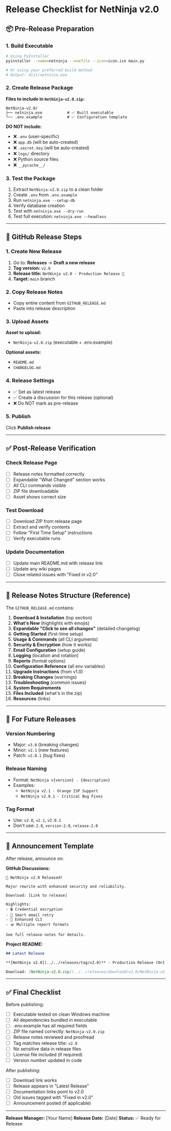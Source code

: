 # Release Checklist for NetNinja v2.0

## 📦 Pre-Release Preparation

### 1. Build Executable

```bash
# Using PyInstaller
pyinstaller --name=netninja --onefile --icon=icon.ico main.py

# Or using your preferred build method
# Output: dist/netninja.exe
```

### 2. Create Release Package

**Files to include in `NetNinja-v2.0.zip`:**

```
NetNinja-v2.0/
├── netninja.exe           # ✅ Built executable
└── .env.example           # ✅ Configuration template
```

**DO NOT include:**
- ❌ `.env` (user-specific)
- ❌ `app.db` (will be auto-created)
- ❌ `.secret.key` (will be auto-created)
- ❌ `logs/` directory
- ❌ Python source files
- ❌ `__pycache__/`

### 3. Test the Package

1. Extract `NetNinja-v2.0.zip` to a clean folder
2. Create `.env` from `.env.example`
3. Run `netninja.exe --setup-db`
4. Verify database creation
5. Test with `netninja.exe --dry-run`
6. Test full execution: `netninja.exe --headless`

---

## 🚀 GitHub Release Steps

### 1. Create New Release

1. Go to: **Releases** → **Draft a new release**
2. **Tag version:** `v2.0`
3. **Release title:** `NetNinja v2.0 - Production Release 🚀`
4. **Target:** `main` branch

### 2. Copy Release Notes

- Copy entire content from `GITHUB_RELEASE.md`
- Paste into release description

### 3. Upload Assets

**Asset to upload:**
- `NetNinja-v2.0.zip` (executable + .env.example)

**Optional assets:**
- `README.md`
- `CHANGELOG.md`

### 4. Release Settings

- ✅ Set as latest release
- ✅ Create a discussion for this release (optional)
- ❌ Do NOT mark as pre-release

### 5. Publish

Click **Publish release**

---

## ✅ Post-Release Verification

### Check Release Page
- [ ] Release notes formatted correctly
- [ ] Expandable "What Changed" section works
- [ ] All CLI commands visible
- [ ] ZIP file downloadable
- [ ] Asset shows correct size

### Test Download
- [ ] Download ZIP from release page
- [ ] Extract and verify contents
- [ ] Follow "First Time Setup" instructions
- [ ] Verify executable runs

### Update Documentation
- [ ] Update main README.md with release link
- [ ] Update any wiki pages
- [ ] Close related issues with "Fixed in v2.0"

---

## 📝 Release Notes Structure (Reference)

The `GITHUB_RELEASE.md` contains:

1. **Download & Installation** (top section)
2. **What's New** (highlights with emojis)
3. **Expandable "Click to see all changes"** (detailed changelog)
4. **Getting Started** (first-time setup)
5. **Usage & Commands** (all CLI arguments)
6. **Security & Encryption** (how it works)
7. **Email Configuration** (setup guide)
8. **Logging** (location and rotation)
9. **Reports** (format options)
10. **Configuration Reference** (all env variables)
11. **Upgrade Instructions** (from v1.0)
12. **Breaking Changes** (warnings)
13. **Troubleshooting** (common issues)
14. **System Requirements**
15. **Files Included** (what's in the zip)
16. **Resources** (links)

---

## 🔄 For Future Releases

### Version Numbering
- Major: `v3.0` (breaking changes)
- Minor: `v2.1` (new features)
- Patch: `v2.0.1` (bug fixes)

### Release Naming
- Format: `NetNinja v{version} - {description}`
- Examples:
  - `NetNinja v2.1 - Orange ISP Support`
  - `NetNinja v2.0.1 - Critical Bug Fixes`

### Tag Format
- Use: `v2.0`, `v2.1`, `v2.0.1`
- Don't use: `2.0`, `version-2.0`, `release-2.0`

---

## 📧 Announcement Template

After release, announce on:

**GitHub Discussions:**
```
🚀 NetNinja v2.0 Released!

Major rewrite with enhanced security and reliability.

Download: [Link to release]

Highlights:
- 🔒 Credential encryption
- 📧 Smart email retry
- 🎯 Enhanced CLI
- 📊 Multiple report formats

See full release notes for details.
```

**Project README:**
```markdown
## Latest Release

**[NetNinja v2.0](../../releases/tag/v2.0)** - Production Release (Oct 2025)

Download: [NetNinja-v2.0.zip](../../releases/download/v2.0/NetNinja-v2.0.zip)
```

---

## ✅ Final Checklist

Before publishing:

- [ ] Executable tested on clean Windows machine
- [ ] All dependencies bundled in executable
- [ ] .env.example has all required fields
- [ ] ZIP file named correctly: `NetNinja-v2.0.zip`
- [ ] Release notes reviewed and proofread
- [ ] Tag matches release title: `v2.0`
- [ ] No sensitive data in release files
- [ ] License file included (if required)
- [ ] Version number updated in code

After publishing:

- [ ] Download link works
- [ ] Release appears in "Latest Release"
- [ ] Documentation links point to v2.0
- [ ] Old issues tagged with "Fixed in v2.0"
- [ ] Announcement posted (if applicable)

---

**Release Manager:** [Your Name]
**Release Date:** [Date]
**Status:** ✅ Ready for Release
